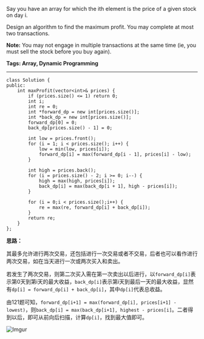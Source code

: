 Say you have an array for which the ith element is the price of a given stock on day i.

Design an algorithm to find the maximum profit. You may complete at most two transactions.

**Note:**
You may not engage in multiple transactions at the same time (ie, you must sell the stock before you buy again).

**Tags: Array, Dynamic Programming**

----

	class Solution {
	public:
		int maxProfit(vector<int>& prices) {
			if (prices.size() <= 1) return 0;
			int i;
			int re = 0;
			int *forward_dp = new int[prices.size()];
			int *back_dp = new int[prices.size()];
			forward_dp[0] = 0;
			back_dp[prices.size() - 1] = 0;

			int low = prices.front();
			for (i = 1; i < prices.size(); i++) {
				low = min(low, prices[i]);
				forward_dp[i] = max(forward_dp[i - 1], prices[i] - low);
			}

			int high = prices.back();
			for (i = prices.size() - 2; i >= 0; i--) {
				high = max(high, prices[i]);
				back_dp[i] = max(back_dp[i + 1], high - prices[i]);
			}

			for (i = 0;i < prices.size();i++) {
				re = max(re, forward_dp[i] + back_dp[i]);
			}
			return re;
		}
	};

**思路：**

其最多允许进行两次交易，还包括进行一次交易或者不交易，后者也可以看作进行两次交易，如在当天进行一次或两次买入和卖出。

若发生了两次交易，则第二次买入需在第一次卖出以后进行，以`forward_dp[i]`表示第0天到第i天的最大收益，`back_dp[i]`表示第i天到最后一天的最大收益，显然有`dp[i] = forward_dp[i] + back_dp[i]`，其中`dp[i]`代表总收益。

由121题可知，`forward_dp[i+1] = max(forward_dp[i], prices[i+1] - lowest)`，则`back_dp[i] = max(back_dp[i+1], highest - prices[i]`。二者得到以后，即可从前向后扫描，计算`dp[i]`，找到最大值即可。

![Imgur](http://i.imgur.com/dIMUAgN.png)
